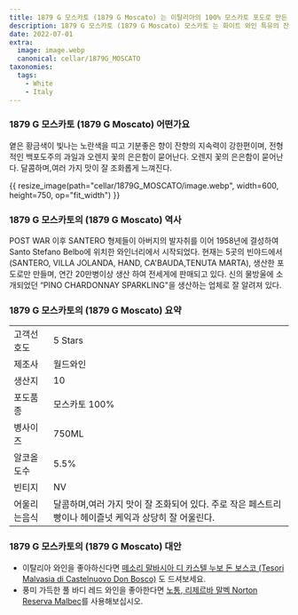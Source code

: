 ```yaml
---
title: 1879 G 모스카토 (1879 G Moscato) 는 이탈리아의 100% 모스카토 포도로 만든 인기 있는 화이트 와인입니다
description: 1879 G 모스카토 (1879 G Moscato) 모스카토 는 화이트 와인 특유의 잔향과 함께 기분 좋은 향을 가지고 있습니다.
date: 2022-07-01
extra:
  image: image.webp
  canonical: cellar/1879G_MOSCATO
taxonomies:
  tags:
    - White
    - Italy
---
```


### 1879 G 모스카토 (1879 G Moscato) 어떤가요

옅은 황금색이 빛나는 노란색을 띠고 기분좋은 향이 잔향의 지속력이 강한편이며, 전형적인 백포도주의 과일과 오렌지 꽃의 은은함이 묻어난다. 오렌지 꽃의 은은함이 묻어난다. 달콤하며,여러 가지 맛이 잘 조화롭게 느껴진다.

<!-- more -->

{{ resize_image(path="cellar/1879G_MOSCATO/image.webp", width=600, height=750, op="fit_width") }}

### 1879 G 모스카토의 (1879 G Moscato) 역사

POST WAR 이후 SANTERO 형제들이 아버지의 발자취를 이어 1958년에 결성하여 Santo Stefano Belbo에 위치한 와인너리에서 시작되었다. 현재는 5곳의 빈야드에서 (SANTERO, VILLA JOLANDA, HAND, CA'BAUDA,TENUTA MARTA), 생산한 포도로만 만들며, 연간 20만병이상 생산 하여 전세게에 판매되고 있다.
신의 물방울에 소개되었던 “PINO CHARDONNAY SPARKLING"을 생산하는 업체로 잘 알려져 있다.

### 1879 G 모스카토의 (1879 G Moscato) 요약

|           |                                                    |  
| --------- | -------------------------------------------------- |
| 고객선호도 | 5 Stars    |
| 제조사   |   월드와인 |
| 생산지   |   10 |
| 포도품종  |   모스카토 100% |
| 병사이즈  |   750ML |
| 알코올도수   |   5.5% |
| 빈티지   |   NV |
| 어울리는음식| 달콤하며,여러 가지 맛이 잘 조화되어 있다. 주로 작은 페스트리 빵이나 헤이즐넛 케익과 상당히 잘 어울린다. |

### 1879 G 모스카토의 (1879 G Moscato) 대안

* 이탈리아 와인을 좋아하신다면 [떼소리 말바시아 디 카스텔 누보 돈 보스코 (Tesori Malvasia di Castelnuovo Don Bosco)](@/cellar/Tesori_Malvasia_di_Castelnuovo_Don_Bosco/index.md) 도 드셔보세요.
* 풍미 가득한 풀 바디 레드 와인을 좋아한다면 [노통, 리제르바 말벡 Norton Reserva Malbec](@/cellar/Norton_Reserva_Malbec/index.md)를 사용해보십시오.

